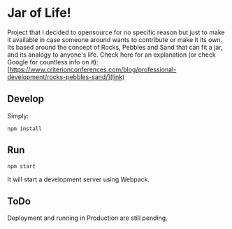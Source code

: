 # Jar of Life!

Project that I decided to opensource for no specific reason but just to make it available in case someone around wants to contribute or make it its own. Its based around the concept of Rocks, Pebbles and Sand that can fit a jar, and its analogy to anyone's life. Check here for an explanation (or check Google for countless info on it): [https://www.criterionconferences.com/blog/professional-development/rocks-pebbles-sand/](link)

## Develop

Simply:
```
npm install
```

## Run

```
npm start
```

It will start a development server using Webpack.


## ToDo

Deployment and running in Production are still pending.
